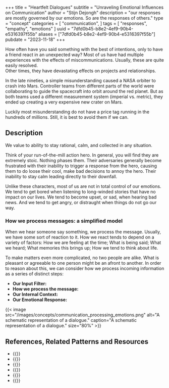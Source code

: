 +++
title = "Heartfelt Dialogues"
subtitle = "Unraveling Emotional Influences on Communication"
author = "Stijn Dejongh"
description = "our responses are mostly governed by our emotions. So are the responses of others."
type = "concept"
categories = [
    "communication",
]
tags = [
    "responses", "empathy", "emotions"
]
uuid = "7dfd0b45-b8e2-4ef9-90b4-e5316397f55b"
aliases = ["7dfd0b45-b8e2-4ef9-90b4-e5316397f55b"]
pubdate = "2023-11-18"
+++

How often have you said something with the best of intentions, only to have a friend react in an unexpected way?
Most of us have had multiple experiences with the effects of miscommunications. Usually, these are quite easily resolved.   
Other times, they have devastating effects on projects and relationships.

In the late nineties, a simple misunderstanding caused a NASA orbiter to crash into Mars.
Controller teams from different parts of the world were collaborating to guide the spacecraft into orbit around the red
planet. But as both teams used a different measurement system (imperial vs. metric), they ended up creating a very expensive new crater on Mars.

Luckily most misunderstanding do not have a price tag running in the hundreds of millions. Still, it is best to avoid them if we can.

## Description

We value to ability to stay rational, calm, and collected in any situation.

Think of your run-of-the-mill action hero. In general, you will find they are extremely stoic. Nothing phases them. Their adversaries generally
become frustrated with their inability to trigger a response from the hero, causing them to do loose their cool, make bad decisions to annoy the 
hero. Their inability to stay calm leading directly to their downfall.

Unlike these characters, most of us are not in total control of our emotions. We tend to get bored when listening to long-winded stories that 
have no impact on our lives. We tend to become upset, or sad, when hearing bad news. And we tend to get angry, or distraught when things do not 
go our way.

### How we process messages: a simplified model 

When we hear someone say something, we process the message. Usually, we have some sort of reaction to it.
How we react tends to depend on a variety of factors: How we are feeling at the time; What is being said; What we heard; What memories this 
brings up; How we tend to think about life. 

To make matters even more complicated, no two people are alike. What is pleasant or agreeable to one person might be an afront to another.
In order to reason about this, we can consider how we process incoming information as a series of distinct steps:

* **Our Input Filter:** 
* **How we process the message:**
* **Our Internal Context:**
* **Our Emotional Response:**


{{< 
  image src="/images/concepts/communication_processing_emotions.png"
  alt="A schematic representation of a dialogue." 
  caption="A schematic representation of a dialogue." 
  size="80%" >}}



## References, Related Patterns and Resources

* {{<reference author="Abrahams, M."
  year="2023"
  isbn="9781668010303"
  title="Think Faster, Talk Smarter"
  publisher="S&S/Simon Element"
  link="https://www.goodreads.com/book/show/101144770-think-faster-talk-smarter" >}}
* {{<reference author="Rosenberg, M.B."
  year="2015"
  isbn="9781892005281"
  title="Nonviolent Communication: A Language of Life"
  publisher="PuddleDancer Press"
  link="https://www.goodreads.com/book/show/25073935-nonviolent-communication" >}}
* {{<reference author="Squirrel, D. & Fredrick, J."
  year="2020"
  isbn="1942788975"
  title="Agile Conversations: Transform Your Conversations, Transform Your Culture"
  publisher="IT Revolution Press"
  link="https://agileconversations.com" >}}
* {{<reference 
  author="Robin Lloyd"
  year="1999"
  site="cnn.com"
  title="Metric mishap caused loss of NASA orbiter"
  publisher="CNN News"
  link="http://edition.cnn.com/TECH/space/9909/30/mars.metric.02/" >}}
* {{<reference 
  author="NERIS Analytics Ltd."
  year="2023"
  site="16personalities.com"
  title="Personality Types"
  link="https://www.16personalities.com/personality-types" >}}
* {{<reference 
  author="Kibeom, L. & Ashton, M. C."
  year="2009"
  site="hexaco.org"
  title="The HEXACO personality inventory"
  link="https://hexaco.org/" >}}
